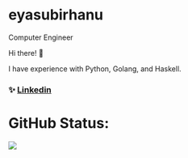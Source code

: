 # eyasubirhanu
Computer Engineer

Hi there! 👋

I have experience with Python, Golang, and Haskell.
### ✨ [Linkedin](https://www.linkedin.com/in/eyasu-birhanu-4665701a3/)


# GitHub Status:

![](https://github-readme-streak-stats.herokuapp.com/?user=eyasubirhanu&theme=dark&hide_border=false)<br/>
